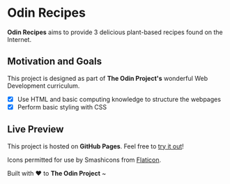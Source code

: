 # Odin Recipes

**Odin Recipes** aims to provide 3 delicious plant-based recipes found on the Internet.

## Motivation and Goals

This project is designed as part of **The Odin Project's** wonderful Web Development curriculum.

- [x] Use HTML and basic computing knowledge to structure the webpages
- [x] Perform basic styling with CSS

## Live Preview

This project is hosted on **GitHub Pages**. Feel free to [try it out](https://raineedust.github.io/odin-recipes/)!

Icons permitted for use by Smashicons from <a href="https://www.flaticon.com/free-icons/vegan" title="vegan icons">Flaticon</a>.

Built with :heart: to **The Odin Project** ~

